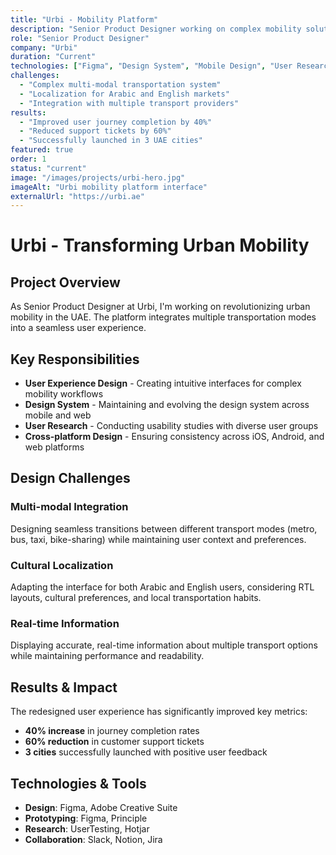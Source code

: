 ```yaml
---
title: "Urbi - Mobility Platform"
description: "Senior Product Designer working on complex mobility solutions for UAE market"
role: "Senior Product Designer"
company: "Urbi"
duration: "Current"
technologies: ["Figma", "Design System", "Mobile Design", "User Research"]
challenges: 
  - "Complex multi-modal transportation system"
  - "Localization for Arabic and English markets"
  - "Integration with multiple transport providers"
results:
  - "Improved user journey completion by 40%"
  - "Reduced support tickets by 60%"
  - "Successfully launched in 3 UAE cities"
featured: true
order: 1
status: "current"
image: "/images/projects/urbi-hero.jpg"
imageAlt: "Urbi mobility platform interface"
externalUrl: "https://urbi.ae"
---
```


# Urbi - Transforming Urban Mobility

## Project Overview

As Senior Product Designer at Urbi, I'm working on revolutionizing urban mobility in the UAE. The platform integrates multiple transportation modes into a seamless user experience.

## Key Responsibilities

- **User Experience Design** - Creating intuitive interfaces for complex mobility workflows
- **Design System** - Maintaining and evolving the design system across mobile and web
- **User Research** - Conducting usability studies with diverse user groups
- **Cross-platform Design** - Ensuring consistency across iOS, Android, and web platforms

## Design Challenges

### Multi-modal Integration
Designing seamless transitions between different transport modes (metro, bus, taxi, bike-sharing) while maintaining user context and preferences.

### Cultural Localization  
Adapting the interface for both Arabic and English users, considering RTL layouts, cultural preferences, and local transportation habits.

### Real-time Information
Displaying accurate, real-time information about multiple transport options while maintaining performance and readability.

## Results & Impact

The redesigned user experience has significantly improved key metrics:
- **40% increase** in journey completion rates
- **60% reduction** in customer support tickets  
- **3 cities** successfully launched with positive user feedback

## Technologies & Tools

- **Design**: Figma, Adobe Creative Suite
- **Prototyping**: Figma, Principle
- **Research**: UserTesting, Hotjar
- **Collaboration**: Slack, Notion, Jira
